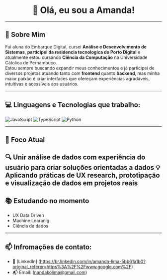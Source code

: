 <h1 align="center">👋 Olá, eu sou a Amanda!</h1>

---

## 🧠 Sobre Mim

Fui aluna do Embarque Digital, cursei **Análise e Desenvolvimento de Sistemas**,  **participei da residencia tecnologica do Porto Digital** e atualmente estou cursando **Ciência da Computação** na Universidade Cátolica de Pernambuco.  
Estou sempre buscando expandir meus conhecimentos e já participei de diversos projetos atuando tanto com **frontend** quanto **backend**, mas minha maior paixão é criar interfaces que ofereçam experiências agradáveis, intuitivas e acessíveis aos usuários.

---

## 💻 Linguagens e Tecnologias que trabalho:

![JavaScript](https://img.shields.io/badge/JavaScript-F7DF1E?style=flat-square&logo=javascript&logoColor=black)
![TypeScript](https://img.shields.io/badge/TypeScript-3178C6?style=flat-square&logo=typescript&logoColor=white)
![Python](https://img.shields.io/badge/Python-3776AB?style=flat-square&logo=python&logoColor=white)

---

## 🎯 Foco Atual

🔍 Unir análise de dados com experiência do usuário para criar soluções orientadas a dados
💡 Aplicando práticas de UX research, prototipação e visualização de dados em projetos reais
---

## 📚 Estudando no momento

- UX Data Driven
- Machine Learanig   
- Ciência de dados 
---

## 📫 Infromações de contato:

- 💼 [LinkedIn] (https://br.linkedin.com/in/amanda-lima-5bb61a1b0?original_referer=https%3A%2F%2Fwww.google.com%2F)
- 📬 Email: (nandakolima@gmail.com)

